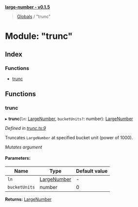 **[large-number - v0.1.5](../README.md)**

> [Globals](../globals.md) / "trunc"

# Module: "trunc"

## Index

### Functions

* [trunc](_trunc_.md#trunc)

## Functions

### trunc

▸ **trunc**(`ln`: [LargeNumber](../interfaces/_types_.largenumber.md), `bucketUnits?`: number): [LargeNumber](../interfaces/_types_.largenumber.md)

*Defined in [trunc.ts:9](https://github.com/zimmed/large-number/blob/6505d78/src/trunc.ts#L9)*

Truncates `LargeNumber` at specified bucket unit (power of 1000).

*Mutates argument*

#### Parameters:

Name | Type | Default value |
------ | ------ | ------ |
`ln` | [LargeNumber](../interfaces/_types_.largenumber.md) | - |
`bucketUnits` | number | 0 |

**Returns:** [LargeNumber](../interfaces/_types_.largenumber.md)
